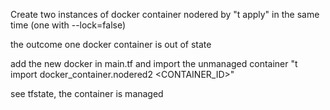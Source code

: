 Create two instances of docker container nodered 
by "t apply" in the same time (one with --lock=false)

the outcome 
one docker container is out of state

add the new docker in main.tf and import the unmanaged container
"t import docker_container.nodered2 <CONTAINER_ID>"

see tfstate, the container is managed
